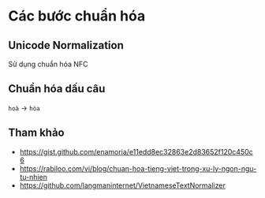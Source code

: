 # Các bước chuẩn hóa 

## Unicode Normalization

Sử dụng chuẩn hóa NFC

## Chuẩn hóa dấu câu

`hoà` -> `hòa`



## Tham khảo

* https://gist.github.com/enamoria/e11edd8ec32863e2d83652f120c450c6
* https://rabiloo.com/vi/blog/chuan-hoa-tieng-viet-trong-xu-ly-ngon-ngu-tu-nhien
* https://github.com/langmaninternet/VietnameseTextNormalizer